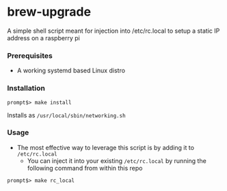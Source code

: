 # brew-upgrade
A simple shell script meant for injection into /etc/rc.local to setup a static IP address on a raspberry pi

### Prerequisites
* A working systemd based Linux distro

### Installation
```
prompt$> make install
```

Installs as `/usr/local/sbin/networking.sh`

### Usage
* The most effective way to leverage this script is by adding it to `/etc/rc.local`
  * You can inject it into your existing `/etc/rc.local` by running the following command from within this repo
```
prompt$> make rc_local
```
